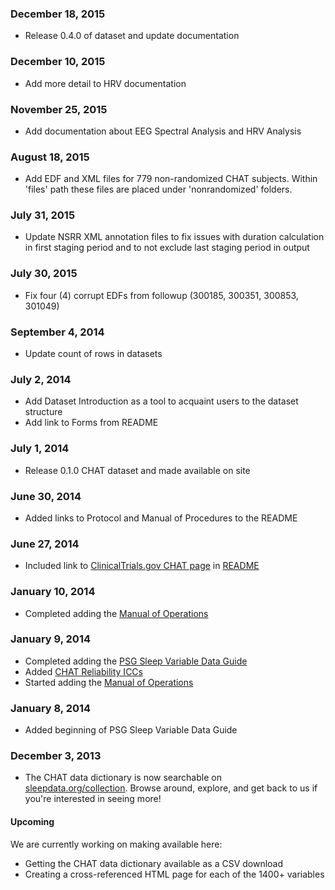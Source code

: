 ### December 18, 2015

- Release 0.4.0 of dataset and update documentation

### December 10, 2015

- Add more detail to HRV documentation

### November 25, 2015

- Add documentation about EEG Spectral Analysis and HRV Analysis

### August 18, 2015

- Add EDF and XML files for 779 non-randomized CHAT subjects. Within 'files' path these files are placed under 'nonrandomized' folders.

### July 31, 2015

- Update NSRR XML annotation files to fix issues with duration calculation in first staging period and to not exclude last staging period in output

### July 30, 2015

- Fix four (4) corrupt EDFs from followup (300185, 300351, 300853, 301049)

### September 4, 2014

- Update count of rows in datasets

### July 2, 2014

- Add Dataset Introduction as a tool to acquaint users to the dataset structure
- Add link to Forms from README

### July 1, 2014

- Release 0.1.0 CHAT dataset and made available on site

### June 30, 2014

- Added links to Protocol and Manual of Procedures to the README

### June 27, 2014

- Included link to [ClinicalTrials.gov CHAT page](http://clinicaltrials.gov/show/NCT00560859) in [README](:pages_path:/README.md)

### January 10, 2014

- Completed adding the [Manual of Operations](:pages_path:/manuals/polysomnography-reading-center)

### January 9, 2014

- Completed adding the [PSG Sleep Variable Data Guide](:pages_path:/psg-data-guide)
- Added [CHAT Reliability ICCs](:pages_path:/4-reliability-chat.md)
- Started adding the [Manual of Operations](:pages_path:/manuals/polysomnography-reading-center)

### January 8, 2014

- Added beginning of PSG Sleep Variable Data Guide

### December 3, 2013

- The CHAT data dictionary is now searchable on [sleepdata.org/collection](/collection?d=chat). Browse around, explore, and get back to us if you're interested in seeing more!

<div class="bs-callout bs-callout-info">
  <h4>Upcoming</h4>
  We are currently working on making available here:
  <ul><li>Getting the CHAT data dictionary available as a CSV download</li><li>Creating a cross-referenced HTML page for each of the 1400+ variables</li>
</div>

